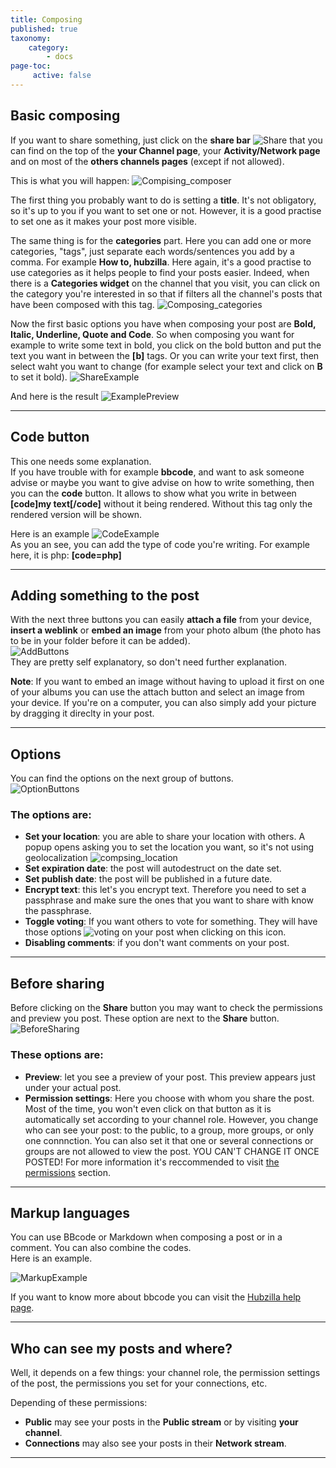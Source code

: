 ```yaml
---
title: Composing
published: true
taxonomy:
    category:
        - docs
page-toc:
     active: false
---
```


## Basic composing
If you want to share something, just click on the **share bar** ![Share](en/Share.png) that you can find on the top of the **your Channel page**, your **Activity/Network page** and on most of the **others channels pages** (except if not allowed).

This is what you will happen:
![Compising_composer](en/Composing_composer.gif)

The first thing you probably want to do is setting a **title**. It's not obligatory, so it's up to you if you want to set one or not. However, it is a good practise to set one as it makes your post more visible.

The same thing is for the **categories** part. Here you can add one or more categories, "tags", just separate each words/sentences you add by a comma. For example **How to, hubzilla**.
Here again, it's a good practise to use categories as it helps people to find your posts easier. Indeed, when there is a **Categories widget** on the channel that you visit, you can click on the category you're interested in so that if filters all the channel's posts that have been composed with this tag.
![Composing_categories](en/Composing_categories.png)

Now the first basic options you have when composing your post are **Bold, Italic, Underline, Quote and Code**.
So when composing you want for example to write some text in bold, you click on the bold button and put the text you want in between the **[b]** tags. Or you can write your text first, then select waht you want to change (for example select your text and click on **B** to set it bold).
![ShareExample](en/ShareExample.gif)

And here is the result
![ExamplePreview](en/ExamplePreview.png)

---

## Code button
This one needs some explanation.  
If you have trouble with for example **bbcode**, and want to ask someone advise or maybe you want to give advise on how to write something, then you can the **code** button. It allows to show what you write in between **[code]my text[/code]** without it being rendered. Without this tag only the rendered version will be shown.

Here is an example
![CodeExample](en/CodeeExample.gif)  
As you an see, you can add the type of code you're writing. For example here, it is php: **[code=php]**

---

## Adding something to the post

With the next three buttons you can easily **attach a file** from your device, **insert a weblink** or **embed an image** from your photo album (the photo has to be in your folder before it can be added).  
![AddButtons](en/AddButtons.png)  
They are pretty self explanatory, so don't need further explanation.

**Note**: If you want to embed an image without having to upload it first on one of your albums you can use the attach button and select an image from your device. If you're on a computer, you can also simply add your picture by dragging it direclty in your post.

---

## Options

You can find the options on the next group of buttons.  
![OptionButtons](en/OptionButtons.png)  

### The options are:
* **Set your location**: you are able to share your location with others. A popup opens asking you to set the location you want, so it's not using geolocalization ![compsing_location](en/Composing_location.png)
* **Set expiration date**: the post will autodestruct on the date set.
* **Set publish date**: the post will be published in a future date.
* **Encrypt text**: this let's you encrypt text. Therefore you need to set a passphrase and make sure the ones that you want to share with know the passphrase.
* **Toggle voting**: If you want others to vote for something. They will have those options ![voting](en/Voting.png) on your post when clicking on this icon.
* **Disabling comments**: if you don't want comments on your post.

 ---

## Before sharing

Before clicking on the **Share** button you may want to check the permissions and preview you post. These option are next to the **Share** button.
![BeforeSharing](en/BeforeSharing.png)  

### These options are:
* **Preview**: let you see a preview of your post. This preview appears just under your actual post.
* **Permission settings**: Here you choose with whom you share the post. Most of the time, you won't even click on that button as it is automatically set according to your channel role. However, you change who can see your post: to the public, to a group, more groups, or only one connnction. You can also set it that one or several connections or groups are not allowed to view the post. YOU CAN'T CHANGE IT ONCE POSTED!
For more information it's reccommended to visit [the permissions](../../permissions) section.

---

## Markup languages
You can use BBcode or Markdown when composing a post or in a comment. You can also combine the codes.  
Here is an example.

![MarkupExample](en/MarkupExample.png)  

If you want to know more about bbcode you can visit the [Hubzilla help page](https://hub.disroot.org/help/en/member/bbcode).

---

## Who can see my posts and where?
Well, it depends on a few things: your channel role, the permission settings of the post, the permissions you set for your connections, etc.

Depending of these permissions:
- **Public** may see your posts in the **Public stream** or by visiting **your channel**.
- **Connections** may also see your posts in their **Network stream**.

---
